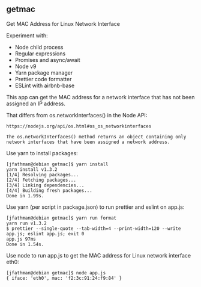## getmac ##

Get MAC Address for Linux Network Interface

Experiment with:

  * Node child process
  * Regular expressions
  * Promises and async/await
  * Node v9
  * Yarn package manager
  * Prettier code formatter
  * ESLint with airbnb-base

This app can get the MAC address for a network interface that has not been assigned an IP address.

That differs from os.networkInterfaces() in the Node API:

    https://nodejs.org/api/os.html#os_os_networkinterfaces

    The os.networkInterfaces() method returns an object containing only network interfaces that have been assigned a network address.

Use yarn to install packages:

    [jfathman@debian getmac]$ yarn install
    yarn install v1.3.2
    [1/4] Resolving packages...
    [2/4] Fetching packages...
    [3/4] Linking dependencies...
    [4/4] Building fresh packages...
    Done in 1.99s.

Use yarn (per script in package.json) to run prettier and eslint on app.js:

    [jfathman@debian getmac]$ yarn run format
    yarn run v1.3.2
    $ prettier --single-quote --tab-width=4 --print-width=120 --write app.js; eslint app.js; exit 0
    app.js 97ms
    Done in 1.54s.

Use node to run app.js to get the MAC address for Linux network interface eth0:

    [jfathman@debian getmac]$ node app.js
    { iface: 'eth0', mac: 'f2:3c:91:24:f9:84' }

